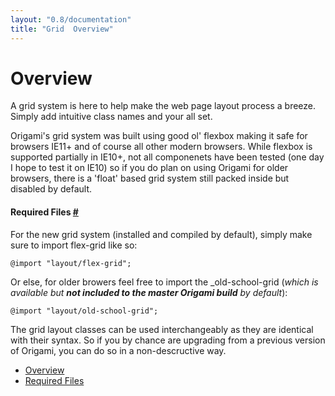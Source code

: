 ```yaml
---
layout: "0.8/documentation"
title: "Grid  Overview"
---
```



<div class="col s12 l8 xl9">
<h1 id="overview">Overview</h1>
<p class="text-large">A grid system is here to help make the web page layout process a breeze. Simply add intuitive class names and your all set.</p>
<p>Origami's grid system was built using good ol' flexbox making it safe for browsers <span class="highlight">IE11+</span> and of course all other modern browsers. While flexbox is supported partially in IE10+, not all componenets have been tested (one day I hope to test it on IE10) so if you do plan on using Origami for older browsers, there is a 'float' based grid system still packed inside but disabled by default.</p>
<div class="mt-3 mt-5-l"></div>



<h4 id="required-files">Required Files <a href="#required-files">#</a></h4>
<p>For the new grid system (installed and compiled by default), simply make sure to import <span class="highlight">flex-grid</span> like so:</p>
<pre><code class="language-scss">@import "layout/flex-grid";</code></pre>
<p>Or else, for older browers feel free to import the <span class="highlight">_old-school-grid</span> (<em>which is available but <strong>not included to the master Origami build</strong> by default</em>):</p>
<pre><code class="language-scss">@import "layout/old-school-grid";</code></pre>
<p>The grid layout classes can be used interchangeably as they are identical with their syntax. So if you by chance are upgrading from a previous version of Origami, you can do so in a non-descructive way.</p>
</div>
<div class="col s12 l4 xl3 hide-m-down" id="side-nav">
    <ul class="sub-nav">
        <li><a href="#overview">Overview</a></li>
        <li><a href="#required-files">Required Files</a></li>
    </ul>
</div>
